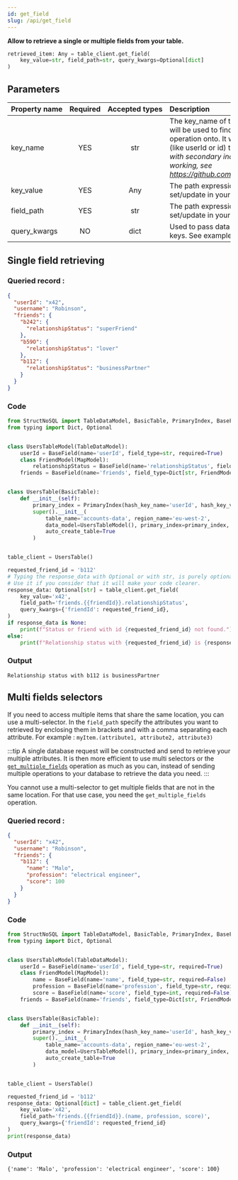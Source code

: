 ```yaml
---
id: get_field
slug: /api/get_field
---
```


**Allow to retrieve a single or multiple fields from your table.**

```python
retrieved_item: Any = table_client.get_field(
    key_value=str, field_path=str, query_kwargs=Optional[dict]
)
```

## Parameters

| Property&nbsp;name | Required | Accepted&nbsp;types | Description |
| ------------------ | :------: | :-----------------: | :---------- |
| key_name      | YES      | str  | The key\_name of the primary or secondary index that will be used to find the record you want to perform the operation onto. It will usually be the primary index field (like userId or id) that you defined. _Note : The selection with secondary indexes is still in Beta and not fully working, see https://github.com/Robinson04/StructNoSQL/issues/10_
| key_value     | YES      | Any  | The path expression to target the attribute to set/update in your record. See [Field path selectors](../basics/field_path_selectors.md)
| field_path    | YES      | str  | The path expression to target the attribute to set/update in your record. See [Field path selectors](../basics/field_path_selectors.md)
| query_kwargs  | NO       | dict | Used to pass data to populate a field_path that contains keys. See example below :


## Single field retrieving

### Queried record :
```json
{
  "userId": "x42",
  "username": "Robinson",
  "friends": {
    "b242": {
      "relationshipStatus": "superFriend"
    },
    "b59O": {
      "relationshipStatus": "lover"
    },
    "b112": {
      "relationshipStatus": "businessPartner"
    }
  }
}
```

### Code
```python
from StructNoSQL import TableDataModel, BasicTable, PrimaryIndex, BaseField, MapModel
from typing import Dict, Optional


class UsersTableModel(TableDataModel):
    userId = BaseField(name='userId', field_type=str, required=True)
    class FriendModel(MapModel):
        relationshipStatus = BaseField(name='relationshipStatus', field_type=str, required=False)
    friends = BaseField(name='friends', field_type=Dict[str, FriendModel], key_name='friendId', required=False)


class UsersTable(BasicTable):
    def __init__(self):
        primary_index = PrimaryIndex(hash_key_name='userId', hash_key_variable_python_type=str)
        super().__init__(
            table_name='accounts-data', region_name='eu-west-2',
            data_model=UsersTableModel(), primary_index=primary_index,
            auto_create_table=True
        )


table_client = UsersTable()

requested_friend_id = 'b112'
# Typing the response_data with Optional or with str, is purely optional.
# Use it if you consider that it will make your code clearer.
response_data: Optional[str] = table_client.get_field(
    key_value='x42',
    field_path='friends.{{friendId}}.relationshipStatus',
    query_kwargs={'friendId': requested_friend_id},
)
if response_data is None:
    print(f"Status or friend with id {requested_friend_id} not found.")
else:
    print(f"Relationship status with {requested_friend_id} is {response_data}")
```

### Output
```
Relationship status with b112 is businessPartner
```
        

## Multi fields selectors

If you need to access multiple items that share the same location, you can use a multi-selector. In the ```field_path```
specify the attributes you want to retrieved by enclosing them in brackets and with a comma separating each attribute.
For example : ```myItem.(attribute1, attribute2, attribute3)```

:::tip
A single database request will be constructed and send to retrieve your multiple attributes. It is then more efficient 
to use multi selectors or the [```get_multiple_fields```](./get_multiple_fields) operation as much as you can, instead of sending multiple 
operations to your database to retrieve the data you need.
:::

You cannot use a multi-selector to get multiple fields that are not in the same location. For that use case, you need
the ```get_multiple_fields``` operation.



### Queried record :
```json
{
  "userId": "x42",
  "username": "Robinson",
  "friends": {
    "b112": {
      "name": "Malo",
      "profession": "electrical engineer",
      "score": 100
    }
  }
}
```

### Code
```python
from StructNoSQL import TableDataModel, BasicTable, PrimaryIndex, BaseField, MapModel
from typing import Dict, Optional


class UsersTableModel(TableDataModel):
    userId = BaseField(name='userId', field_type=str, required=True)
    class FriendModel(MapModel):
        name = BaseField(name='name', field_type=str, required=False)
        profession = BaseField(name='profession', field_type=str, required=False)
        score = BaseField(name='score', field_type=int, required=False)
    friends = BaseField(name='friends', field_type=Dict[str, FriendModel], key_name='friendId', required=False)


class UsersTable(BasicTable):
    def __init__(self):
        primary_index = PrimaryIndex(hash_key_name='userId', hash_key_variable_python_type=str)
        super().__init__(
            table_name='accounts-data', region_name='eu-west-2',
            data_model=UsersTableModel(), primary_index=primary_index,
            auto_create_table=True
        )


table_client = UsersTable()

requested_friend_id = 'b112'
response_data: Optional[dict] = table_client.get_field(
    key_value='x42',
    field_path='friends.{{friendId}}.(name, profession, score)',
    query_kwargs={'friendId': requested_friend_id}
)
print(response_data)

```

### Output
```
{'name': 'Malo', 'profession': 'electrical engineer', 'score': 100}
```
        
 